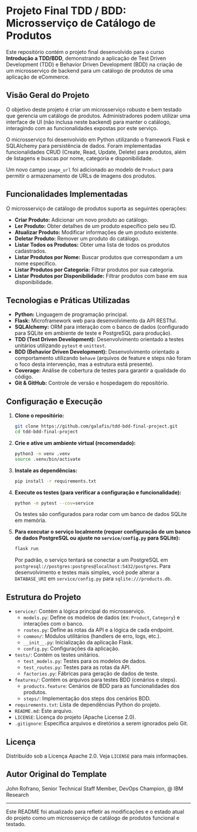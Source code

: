 # Projeto Final TDD / BDD: Microsserviço de Catálogo de Produtos

Este repositório contém o projeto final desenvolvido para o curso **Introdução a TDD/BDD**, demonstrando a aplicação de Test Driven Development (TDD) e Behavior Driven Development (BDD) na criação de um microsserviço de backend para um catálogo de produtos de uma aplicação de eCommerce.

## Visão Geral do Projeto

O objetivo deste projeto é criar um microsserviço robusto e bem testado que gerencia um catálogo de produtos. Administradores podem utilizar uma interface de UI (não inclusa neste backend) para manter o catálogo, interagindo com as funcionalidades expostas por este serviço.

O microsserviço foi desenvolvido em Python utilizando o framework Flask e SQLAlchemy para persistência de dados. Foram implementadas funcionalidades CRUD (Create, Read, Update, Delete) para produtos, além de listagens e buscas por nome, categoria e disponibilidade.

Um novo campo `image_url` foi adicionado ao modelo de `Product` para permitir o armazenamento de URLs de imagens dos produtos.

## Funcionalidades Implementadas

O microsserviço de catálogo de produtos suporta as seguintes operações:

*   **Criar Produto:** Adicionar um novo produto ao catálogo.
*   **Ler Produto:** Obter detalhes de um produto específico pelo seu ID.
*   **Atualizar Produto:** Modificar informações de um produto existente.
*   **Deletar Produto:** Remover um produto do catálogo.
*   **Listar Todos os Produtos:** Obter uma lista de todos os produtos cadastrados.
*   **Listar Produtos por Nome:** Buscar produtos que correspondam a um nome específico.
*   **Listar Produtos por Categoria:** Filtrar produtos por sua categoria.
*   **Listar Produtos por Disponibilidade:** Filtrar produtos com base em sua disponibilidade.

## Tecnologias e Práticas Utilizadas

*   **Python:** Linguagem de programação principal.
*   **Flask:** Microframework web para desenvolvimento da API RESTful.
*   **SQLAlchemy:** ORM para interação com o banco de dados (configurado para SQLite em ambiente de teste e PostgreSQL para produção).
*   **TDD (Test Driven Development):** Desenvolvimento orientado a testes unitários utilizando `pytest` e `unittest`.
*   **BDD (Behavior Driven Development):** Desenvolvimento orientado a comportamento utilizando `behave` (arquivos de feature e steps não foram o foco desta intervenção, mas a estrutura está presente).
*   **Coverage:** Análise de cobertura de testes para garantir a qualidade do código.
*   **Git & GitHub:** Controle de versão e hospedagem do repositório.

## Configuração e Execução

1.  **Clone o repositório:**
    ```bash
    git clone https://github.com/galafis/tdd-bdd-final-project.git
    cd tdd-bdd-final-project
    ```

2.  **Crie e ative um ambiente virtual (recomendado):**
    ```bash
    python3 -m venv .venv
    source .venv/bin/activate
    ```

3.  **Instale as dependências:**
    ```bash
    pip install -r requirements.txt
    ```

4.  **Execute os testes (para verificar a configuração e funcionalidade):**
    ```bash
    python -m pytest --cov=service
    ```
    Os testes são configurados para rodar com um banco de dados SQLite em memória.

5.  **Para executar o serviço localmente (requer configuração de um banco de dados PostgreSQL ou ajuste no `service/config.py` para SQLite):**
    ```bash
    flask run
    ```
    Por padrão, o serviço tentará se conectar a um PostgreSQL em `postgresql://postgres:postgres@localhost:5432/postgres`. Para desenvolvimento e testes mais simples, você pode alterar a `DATABASE_URI` em `service/config.py` para `sqlite:///products.db`.

## Estrutura do Projeto

*   `service/`: Contém a lógica principal do microsserviço.
    *   `models.py`: Define os modelos de dados (ex: `Product`, `Category`) e interações com o banco.
    *   `routes.py`: Define as rotas da API e a lógica de cada endpoint.
    *   `common/`: Módulos utilitários (handlers de erro, logs, etc.).
    *   `__init__.py`: Inicialização da aplicação Flask.
    *   `config.py`: Configurações da aplicação.
*   `tests/`: Contém os testes unitários.
    *   `test_models.py`: Testes para os modelos de dados.
    *   `test_routes.py`: Testes para as rotas da API.
    *   `factories.py`: Fábricas para geração de dados de teste.
*   `features/`: Contém os arquivos para testes BDD (cenários e steps).
    *   `products.feature`: Cenários de BDD para as funcionalidades dos produtos.
    *   `steps/`: Implementação dos steps dos cenários BDD.
*   `requirements.txt`: Lista de dependências Python do projeto.
*   `README.md`: Este arquivo.
*   `LICENSE`: Licença do projeto (Apache License 2.0).
*   `.gitignore`: Especifica arquivos e diretórios a serem ignorados pelo Git.

## Licença

Distribuído sob a Licença Apache 2.0. Veja `LICENSE` para mais informações.

## Autor Original do Template

John Rofrano, Senior Technical Staff Member, DevOps Champion, @ IBM Research

---

Este README foi atualizado para refletir as modificações e o estado atual do projeto como um microsserviço de catálogo de produtos funcional e testado.

